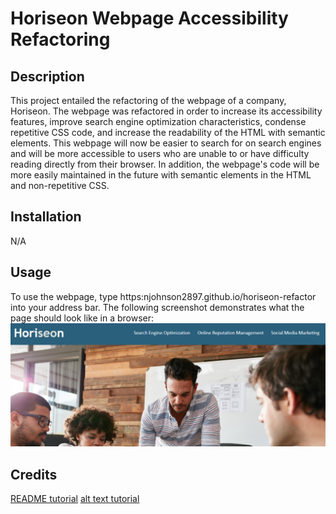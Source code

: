 # Horiseon Webpage Accessibility Refactoring

## Description
This project entailed the refactoring of the webpage of a company, Horiseon.  The webpage was refactored in order to increase its accessibility features, improve search engine optimization characteristics, condense repetitive CSS code, and increase the readability of the HTML with semantic elements.  This webpage will now be easier to search for on search engines and will be more accessible to users who are unable to or have difficulty reading directly from their browser.  In addition, the webpage's code will be more easily maintained in the future with semantic elements in the HTML and non-repetitive CSS.

## Installation
N/A

## Usage
To use the webpage, type https:njohnson2897.github.io/horiseon-refactor into your address bar.
The following screenshot demonstrates what the page should look like in a browser:
![horiseon webpage screenshot](./assets/images/horiseon-screenshot.PNG)

## Credits
[README tutorial](https://coding-boot-camp.github.io/full-stack/github/professional-readme-guide)
[alt text tutorial](https://supercooldesign.co.uk/blog/how-to-write-good-alt-text)

